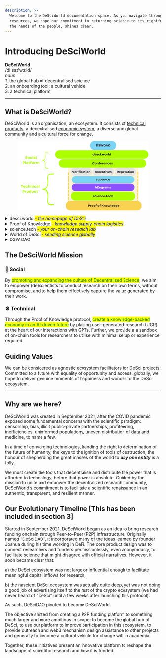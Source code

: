 ```yaml
---
description: >-
  Welcome to the DeSciWorld documentation space. As you navigate through our
  resources, we hope our commitment to returning science to its rightful place,
  the hands of the people, shines clear.
---
```


# Introducing DeSciWorld

**DeSciWorld**\
/di'saɪ'wɜːld/\
_noun_\
&#x20;   _1._ the global hub of decentralised science\
&#x20;   2\. an onboarding tool; a cultural vehicle\
&#x20;   3\. a technical platform

***

## What is DeSciWorld?

DeSciWorld is an organisation; an ecosystem. It consists of [technical products](ecosystem/science.tech/), a decentralised [economic system](broken-reference), a diverse and global community and a cultural force for change.&#x20;

<figure><img src=".gitbook/assets/2 DSW pitch deck (1).png" alt="" width="563"><figcaption></figcaption></figure>

<details>

<summary>desci.world <em><mark style="color:blue;">- the homepage of DeSci</mark></em></summary>

* web3 native tools for science such as P2P funding, DID and NFTs
* offers a comprehensive suite of tools that DeSci projects can use to promote their platform, fostering global community engagement
* faciliating outreach and b2b networking to improve collaboration in the space
* a dynamic terminal for individuals to learn and engage with up-to-date information including events, job listings, visualisation tools and news

[\[read more\]](ecosystem/terminal/)

</details>

<details>

<summary>Proof of Knowledge <mark style="color:blue;">- </mark><em><mark style="color:blue;">knowledge supply-chain logistics</mark></em></summary>

* on-chain knowledge graph hyperstructure, optimised for AI readability
* produces structured units of knowledge called kEngrams (kE)
* kE are attested to on-chain and interoperable with the burdgeoning "DeSci stack"
* LLMs (RAG) can utilise kE as embeddings and query them, producing hyperlinked responses.&#x20;
* this act of querying can be tracked, providing a set of usage metrics for the knowledge

[\[read more\]](the-protocol/proof-of-knowledge-pok/)

</details>

<details>

<summary>science.tech <mark style="color:blue;">- </mark><em><mark style="color:blue;">your on-chain research lab</mark></em></summary>

* the primary way to engage with Proof of Knowledge
* mint, share and exchange kEngrams through the factory and marketplace
* deploy custom AI agents with selected kEngram embeddings
* join or summon a Research Collective
* engage with the $DSCI incentive programme through "knowledge mining"
* deploy on-chain P2P funding or research requests
* create a Synapse private token-gated chatroom for sharing your research

[\[read more\]](ecosystem/science.tech/)

</details>

<details>

<summary>World of DeSci <em><mark style="color:blue;">- seeding science globally</mark></em></summary>

* in-person events held globally, to incubate local DeSci communities that can self-sustain and proliferate
* bring together founders and thought leaders from DeSci to showcase its potential to local research communities
* give early stage projects a helping hand with navigating the "networking space", getting connections to the right people early on

[\[read more\]](start-here/world-of-desci/)

</details>

<details>

<summary>DSW DAO </summary>

* governs DeSciWorld's operations, budget, team and other high level management decisions
* decentralised participation and ownership through the Microbes NFT
* deploys the smart contract infrastructure for the ecosystem

\[not yet active]

[\[read more\]](broken-reference)

</details>

## The DeSciWorld Mission

### 👥 Social

By <mark style="color:green;">promoting and expanding the culture of Decentralised Science</mark>, we aim to empower (de)scientists to conduct research on their own terms, without compromise, and to help them effectively capture the value generated by their work.

### ⚙️ Technical

Through the Proof of Knowledge protocol, <mark style="color:green;">create a knowledge-backed economy in an AI-driven future</mark> by placing user-generated-research (UGR) at the heart of our interactions with GPTs. Further, we provide a a sandbox of on-chain tools for researchers to utilise with minimal setup or experience required.

## Guiding Values

We can be considered as agnostic ecosystem facilitators for DeSci projects. Committed to a future with equality of opportunity and access, globally, we hope to deliver genuine moments of happiness and wonder to the DeSci ecosystem.

***

## Why are we here?

DeSciWorld was created in September 2021, after the COVID pandemic exposed some fundamental concerns with the scientific paradigm: censorship, bias, illicit public-private partnerships, profiteering, inefficiencies, uninformed populations, uneven distribution of data and medicine, to name a few.

In a time of converging technologies, handing the right to determination of the future of humanity, the keys to the ignition of tools of destruction, the honour of shepherding the great masses of the world to _**any one entity**_ is a folly.&#x20;

We must create the tools that decentralise and distribute the power that is afforded to technology, before that power is absolute. Guided by the mission to unite and empower the decentralized research community, DeSciWorld’s commitment is to facilitate a scientific renaissance in an authentic, transparent, and resilient manner.&#x20;

## Our Evolutionary Timeline \[This has been included in section 3]

Started in September 2021, DeSciWorld began as an idea to bring research funding onchain through Peer-to-Peer (P2P) infrastructure. Originally named "DeSciDAO", it incorporated many of the ideas learned by founder Joshua during his time working in DeFi. The core product design was to connect researchers and funders permissionlessly, even anonymously, to facilitate science that might disagree with official narratives. However, it soon became clear that:

&#x20;   a) the DeSci ecosystem was not large or influential enough to facilitate meaningful capital inflows for research,

&#x20;   b) the nascient DeSci ecosystem was actually quite deep, yet was not doing a good job of advertising itself to the rest of the crypto ecosystem (we had never heard of "DeSci" until a few weeks after launching this protocol).

As such, DeSciDAO pivoted to become DeSciWorld.&#x20;

The objective shifted from creating a P2P funding platform to something much larger and more ambitious in scope: to become the global hub of DeSci, to use our platform to improve participation in this ecosystem, to provide outreach and web3 mechanism design assistance to other projects and generally to become a cultural vehicle for change within academia.

Together, these initiatives present an innovative platform to reshape the landscape of scientific research and how it is funded.&#x20;
